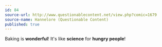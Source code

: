 ```yaml
---
id: 84
source-url: http://www.questionablecontent.net/view.php?comic=1679
source-name: Hannelore (Questionable Content)
published: true
---
```


<p>Baking is <strong>wonderful</strong>! It's like <strong>science</strong> for <strong>hungry people</strong>!</p>


